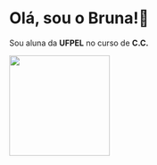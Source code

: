 <h1> Olá, sou o Bruna!👋 <br/> </h1>

Sou aluna da <b>UFPEL</b> no curso de <b>C.C.</b> 

<a href="https://github.com/brunacamily">
<a href="https://github.com/brunacamily">
  <img height="180em" align="center" src="https://github-readme-stats.vercel.app/api/top-langs/?username=brunacamily&layout=compact&theme=tokyonight" />
</a>

<!--
**brunacamily/brunacamily** is a ✨ _special_ ✨ repository because its `README.md` (this file) appears on your GitHub profile.

Here are some ideas to get you started:

- 🔭 I’m currently working on ...
- 🌱 I’m currently learning ...
- 👯 I’m looking to collaborate on ...
- 🤔 I’m looking for help with ...
- 💬 Ask me about ...
- 📫 How to reach me: ...
- 😄 Pronouns: ...
- ⚡ Fun fact: ...
-->


